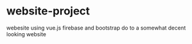# website-project
webesite using vue.js firebase and bootstrap do to a somewhat decent looking website
